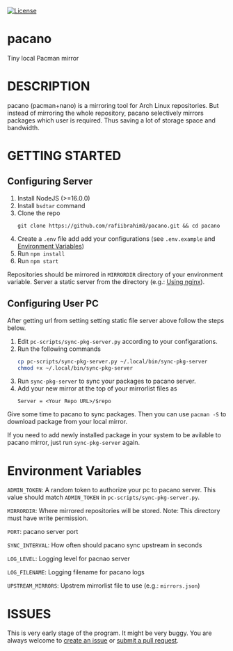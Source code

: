 [![License][License-shield]][License-url]

# pacano
Tiny local Pacman mirror

# DESCRIPTION
pacano (pacman+nano) is a mirroring tool for Arch Linux repositories. But instead of mirroring the whole repository, pacano selectively mirrors packages which user is required. Thus saving a lot of storage space and bandwidth.

# GETTING STARTED
## Configuring Server
1. Install NodeJS (>=16.0.0)
2. Install `bsdtar` command 
3. Clone the repo
    ```
    git clone https://github.com/rafiibrahim8/pacano.git && cd pacano
    ```
4. Create a `.env` file add add your configurations (see `.env.example` and [Environment Variables](#environment-variables))
5. Run `npm install`
6. Run `npm start`

Repositories should be mirrored in `MIRRORDIR` directory of your environment variable. Server a static server from the directory (e.g.: [Using nginx](https://docs.nginx.com/nginx/admin-guide/web-server/serving-static-content/)).

## Configuring User PC

After getting url from setting setting static file server above follow the steps below.

1. Edit `pc-scripts/sync-pkg-server.py` according to your configarations.
2. Run the following commands
    ```bash
    cp pc-scripts/sync-pkg-server.py ~/.local/bin/sync-pkg-server
    chmod +x ~/.local/bin/sync-pkg-server
    ```
3. Run `sync-pkg-server` to sync your packages to pacano server.
4. Add your new mirror at the top of your mirrorlist files as
    ```
    Server = <Your Repo URL>/$repo
    ```

Give some time to pacano to sync packages. Then you can use `pacman -S` to download package from your local mirror. 

If you need to add newly installed package in your system to be avilable to pacano mirror, just run `sync-pkg-server` again.

# Environment Variables
`ADMIN_TOKEN`: A random token to authorize your pc to pacano server. This value should match `ADMIN_TOKEN` in `pc-scripts/sync-pkg-server.py`.

`MIRRORDIR`: Where mirrored repositories will be stored. Note: This directory must have write permission.

`PORT`: pacano server port

`SYNC_INTERVAL`: How often should pacano sync upstream in seconds

`LOG_LEVEL`: Logging level for pacnao server

`LOG_FILENAME`: Logging filename for pacano logs

`UPSTREAM_MIRRORS`: Upstrem mirrorlist file to use (e.g.: `mirrors.json`)

# ISSUES
This is very early stage of the program. It might be very buggy. You are always welcome to [create an issue](https://github.com/rafiibrahim8/pacano/issues) or [submit a pull request](https://github.com/rafiibrahim8/pacano/pulls).

[License-shield]: https://img.shields.io/github/license/rafiibrahim8/pacano
[License-url]: https://github.com/rafiibrahim8/pacano/blob/main/LICENSE
